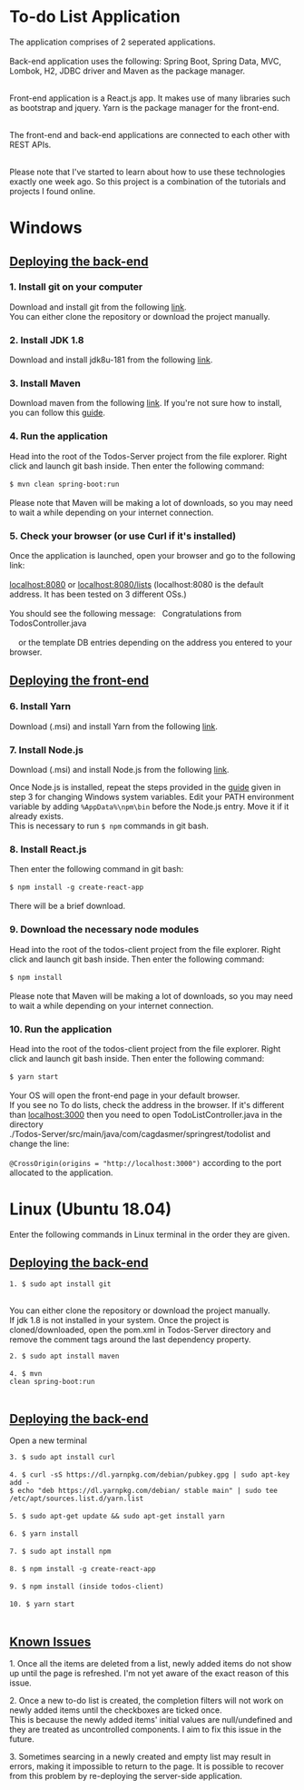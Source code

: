 # To-do List Application
<p>The application comprises of 2 seperated applications.<br/> <br/>
Back-end application uses the following: Spring Boot, Spring Data, MVC, Lombok, H2, JDBC driver and Maven as the package manager.<br/> <br/>

Front-end application is a React.js app. It makes use of many libraries such as bootstrap and jquery. Yarn is the package manager for the front-end.<br/> <br/>

The front-end and back-end applications are connected to each other with REST APIs.<br/><br/>

Please note that I've started to learn about how to use these technologies exactly one week ago. So this project is a combination of the tutorials and projects I found online.</p>

<h1>Windows</h1>
<h2 style="text-decoration: underline">Deploying the back-end</h2>
<h3>1. Install git on your computer</h3>
<p> Download and install git from the following <a href="https://git-scm.com/download/win" >link</a>.<br/>
You can either clone the repository or download the project manually. </p>

<h3>2. Install JDK 1.8 </h3>
<p> Download and install jdk8u-181 from the following 
<a href="http://www.oracle.com/technetwork/java/javase/downloads/jdk8-downloads-2133151.html" >link</a>.</p>

<h3>3. Install Maven </h3>
<p> Download maven from the following <a href="https://maven.apache.org/download.cgi" >link</a>. If you're not sure how to install, you can follow this <a href="https://www.mkyong.com/maven/how-to-install-maven-in-windows/">guide</a>.</p>

<h3>4. Run the application </h3>
<p> Head into the root of the Todos-Server project from the file explorer. Right click and launch git bash inside. Then enter the following command:<br/><br/>
<code>$ mvn clean spring-boot:run</code><br/><br/>
Please note that Maven will be making a lot of downloads, so you may need to wait a while depending on your internet connection.
</p>

<h3>5. Check your browser (or use Curl if it's installed) </h3>
<p> Once the application is launched, open your browser and go to the following link:<br/><br/>
<a href="#" >localhost:8080</a> or <a href="#" >localhost:8080/lists</a> (localhost:8080 is the default address. It has been tested on 3 different OSs.)
<br/><br/>
You should see the following message: &nbsp; Congratulations from TodosController.java<br/><br/>  &nbsp; &nbsp; or the template DB entries depending on the address you entered to your browser.
</p>

<h2 style="text-decoration: underline">Deploying the front-end</h2>

<h3>6. Install Yarn </h3>
<p> Download (.msi) and install Yarn from the following 
<a href="https://yarnpkg.com/lang/en/docs/install/#windows-stable">link</a>.</p> 

<h3>7. Install Node.js </h3>
<p> Download (.msi) and install Node.js from the following <a href="https://nodejs.org/en/download/">link</a>.</p> Once Node.js is installed, repeat the steps provided in the <a href="https://www.mkyong.com/maven/how-to-install-maven-in-windows/">guide</a> given in step 3 for changing Windows system variables. Edit your PATH environment variable by adding <code>%AppData%\npm\bin</code> before the Node.js entry. Move it if it already exists.<br/> This is necessary to run <code>$ npm</code> commands in git bash.

<h3>8. Install React.js </h3>
<p> Then enter the following command in git bash:<br/><br/>
<code>$ npm install -g create-react-app</code><br/><br/>
There will be a brief download.

<h3>9. Download the necessary node modules </h3>
<p> Head into the root of the todos-client project from the file explorer. Right click and launch git bash inside. Then enter the following command:<br/><br/>
<code>$ npm install</code><br/><br/>
Please note that Maven will be making a lot of downloads, so you may need to wait a while depending on your internet connection.
</p>

<h3>10. Run the application </h3>
<p> Head into the root of the todos-client project from the file explorer. Right click and launch git bash inside. Then enter the following command:<br/><br/>
<code>$ yarn start</code><br/><br/>
Your OS will open the front-end page in your default browser.<br/> If you see no To do lists, check the address in the browser. If it's different than <a href="#" >localhost:3000</a> then you need to open TodoListController.java in the directory<br/> ./Todos-Server/src/main/java/com/cagdasmer/springrest/todolist and change the line: <br/><br/><code>@CrossOrigin(origins = "http://localhost:3000")</code> according to the port allocated to the application.
</p>

<h1>Linux (Ubuntu 18.04)</h1>
<p> Enter the following commands in Linux terminal in the order they are given. </p>
<h2 style="text-decoration: underline">Deploying the back-end </h2>
<code>1. $ sudo apt install git</code><br/><br/>
<p> You can either clone the repository or download the project manually. </br> 
If jdk 1.8 is not installed in your system. Once the project is cloned/downloaded, open the pom.xml in Todos-Server directory and remove the comment tags around the last dependency property. </p>

<code>2. $ sudo apt install maven</code><br/><br/>
<code>4. $ mvn clean spring-boot:run</code> <br/><br/>
<h2 style="text-decoration: underline">Deploying the back-end</h2>
<p> Open a new terminal </p>
<code>3. $ sudo apt install curl</code><br/><br/>
<code>4. $ curl -sS https://dl.yarnpkg.com/debian/pubkey.gpg | sudo apt-key add -
$ echo "deb https://dl.yarnpkg.com/debian/ stable main" | sudo tee /etc/apt/sources.list.d/yarn.list</code><br/><br/>
<code>5. $ sudo apt-get update && sudo apt-get install yarn</code><br/><br/>
<code>6. $ yarn install</code><br/><br/>
<code>7. $ sudo apt install npm</code><br/><br/>
<code>8. $ npm install -g create-react-app</code><br/><br/>
<code>9. $ npm install (inside todos-client)</code><br/><br/>
<code>10. $ yarn start</code><br/><br/>

<h2 style="text-decoration: underline">Known Issues</h2>
<p>1. Once all the items are deleted from a list, newly added items do not show up until the page is refreshed. 
I'm not yet aware of the exact reason of this issue.</p>
<p>2. Once a new to-do list is created, the completion filters will not work on newly added items until the checkboxes are ticked once.<br />
This is because the newly added items' initial values are null/undefined and they are treated as uncontrolled components. 
I aim to fix this issue in the future.</p>
<p>3. Sometimes searcing in a newly created and empty list may result in errors, making it impossible to return to the page. 
It is possible to recover from this problem by re-deploying the server-side application.<p/>
